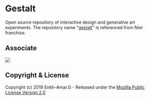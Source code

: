 # Gestalt
Open source repository of interactive design and generative art experiments. The repository name "[gestalt](https://nier.fandom.com/wiki/Project_Gestalt)" is referenced from Nier franchise.

## Associate
<a href="https://www.instagram.com/wiserstudio/" target="_blank"><img src="https://github.com/lupino22/gestalt/blob/master/waiza.jpg"></a>

## Copyright & License
Copyright (c) 2019 Enkh-Amar.G - Released under the <a href="https://github.com/lupino22/gestalt/blob/master/LICENSE">Mozilla Public License Version 2.0</a>